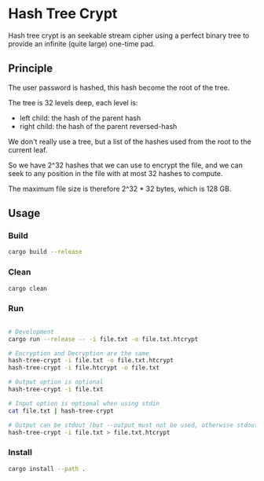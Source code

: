 Hash Tree Crypt
===========================

Hash tree crypt is an seekable stream cipher using a perfect binary tree to provide an infinite (quite large) one-time pad.

## Principle

The user password is hashed, this hash become the root of the tree.

The tree is 32 levels deep, each level is:
  - left child: the hash of the parent hash
  - right child: the hash of the parent reversed-hash

We don't really use a tree, but a list of the hashes used from the root to the current leaf.

So we have 2^32 hashes that we can use to encrypt the file, and we can seek to any position in the file with at most 32 hashes to compute.

The maximum file size is therefore 2^32 * 32 bytes, which is 128 GB.

## Usage

### Build
```bash
cargo build --release
```

### Clean
```bash
cargo clean
```

### Run
```bash

# Development
cargo run --release -- -i file.txt -o file.txt.htcrypt

# Encryption and Decryption are the same
hash-tree-crypt -i file.txt -o file.txt.htcrypt
hash-tree-crypt -i file.htcrypt -o file.txt

# Output option is optional
hash-tree-crypt -i file.txt

# Input option is optional when using stdin
cat file.txt | hash-tree-crypt

# Output can be stdout (but --output must not be used, otherwise stdout will be empty)
hash-tree-crypt -i file.txt > file.txt.htcrypt
```

### Install
```bash
cargo install --path .
```
